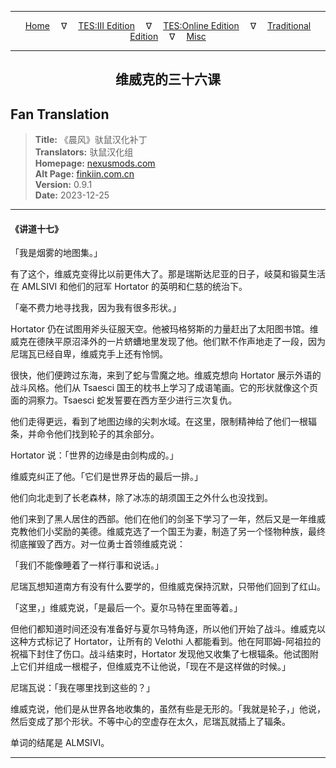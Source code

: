 
---

<!-- Jekyll Page Links -->

<center>
<a href="../../../../../index.html">Home</a>
&emsp;&nabla;&emsp;
<a href="../../../../index-tes3.html">TES:III Edition</a>
&emsp;&nabla;&emsp;
<a href="../../../../index-teso.html">TES:Online Edition</a>
&emsp;&nabla;&emsp;
<a href="../../../../index-traditional.html">Traditional Edition</a>
&emsp;&nabla;&emsp;
<a href="../../../../index-misc.html">Misc</a>
</center>

<!-- Markdown Body Below: -->

---

<center>
<h2><span style="font-family:SimSun">维威克的三十六课</span></h2>
</center>

## Fan Translation

> __Title:__ 《晨风》驮鼠汉化补丁\
> __Translators:__ ﻿驮鼠汉化组\
> __Homepage:__ [nexusmods.com][1]\
> __Alt Page:__ [finkiin.com.cn][2]\
> __Version:__ 0.9.1\
> __Date:__ 2023-12-25

[1]: https://www.nexusmods.com/morrowind/mods/53885
[2]: https://finkiin.com.cn/d/1153

---

#### 《讲道十七》

「我是烟雾的地图集。」

有了这个，维威克变得比以前更伟大了。那是瑞斯达尼亚的日子，岐莫和锻莫生活在 AMLSIVI 和他们的冠军 Hortator 的英明和仁慈的统治下。

「毫不费力地寻找我，因为我有很多形状。」

Hortator 仍在试图用斧头征服天空。他被玛格努斯的力量赶出了太阳图书馆。维威克在德陕平原沼泽外的一片蛴螬地里发现了他。他们默不作声地走了一段，因为尼瑞瓦已经自卑，维威克手上还有怜悯。

很快，他们便跨过东海，来到了蛇与雪魔之地。维威克想向 Hortator 展示外语的战斗风格。他们从 Tsaesci 国王的枕书上学习了成语笔画。它的形状就像这个页面的洞察力。Tsaesci 蛇发誓要在西方至少进行三次复仇。

他们走得更远，看到了地图边缘的尖刺水域。在这里，限制精神给了他们一根辐条，并命令他们找到轮子的其余部分。

Hortator 说：「世界的边缘是由剑构成的。」

维威克纠正了他。「它们是世界牙齿的最后一排。」

他们向北走到了长老森林，除了冰冻的胡须国王之外什么也没找到。

他们来到了黑人居住的西部。他们在他们的剑圣下学习了一年，然后又是一年维威克教他们小奖励的美德。维威克选了一个国王为妻，制造了另一个怪物种族，最终彻底摧毁了西方。对一位勇士首领维威克说：

「我们不能像睡着了一样行事和说话。」

尼瑞瓦想知道南方有没有什么要学的，但维威克保持沉默，只带他们回到了红山。

「这里，」维威克说，「是最后一个。夏尔马特在里面等着。」

但他们都知道时间还没有准备好与夏尔马特角逐，所以他们开始了战斗。维威克以这种方式标记了 Hortator，让所有的 Velothi 人都能看到。他在阿耶姆-阿祖拉的祝福下封住了伤口。战斗结束时，Hortator 发现他又收集了七根辐条。他试图附上它们并组成一根棍子，但维威克不让他说，「现在不是这样做的时候。」

尼瑞瓦说：「我在哪里找到这些的？」

维威克说，他们是从世界各地收集的，虽然有些是无形的。「我就是轮子，」他说，然后变成了那个形状。不等中心的空虚存在太久，尼瑞瓦就插上了辐条。

单词的结尾是 ALMSIVI。

---
